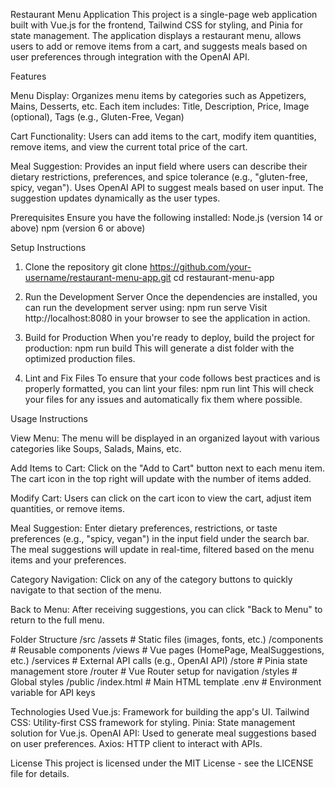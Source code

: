 Restaurant Menu Application
This project is a single-page web application built with Vue.js for the frontend, Tailwind CSS for styling, and Pinia for state management. The application displays a restaurant menu, allows users to add or remove items from a cart, and suggests meals based on user preferences through integration with the OpenAI API.

Features

Menu Display:
Organizes menu items by categories such as Appetizers, Mains, Desserts, etc. Each item includes: Title, Description, Price, Image (optional), Tags (e.g., Gluten-Free, Vegan)

Cart Functionality:
Users can add items to the cart, modify item quantities, remove items, and view the current total price of the cart.

Meal Suggestion:
Provides an input field where users can describe their dietary restrictions, preferences, and spice tolerance (e.g., "gluten-free, spicy, vegan").
Uses OpenAI API to suggest meals based on user input. The suggestion updates dynamically as the user types.

Prerequisites
Ensure you have the following installed:
Node.js (version 14 or above)
npm (version 6 or above)

Setup Instructions
1. Clone the repository
git clone https://github.com/your-username/restaurant-menu-app.git
cd restaurant-menu-app

3. Run the Development Server
Once the dependencies are installed, you can run the development server using:
npm run serve
Visit http://localhost:8080 in your browser to see the application in action.

4. Build for Production
When you're ready to deploy, build the project for production:
npm run build
This will generate a dist folder with the optimized production files.

5. Lint and Fix Files
To ensure that your code follows best practices and is properly formatted, you can lint your files:
npm run lint
This will check your files for any issues and automatically fix them where possible.

Usage Instructions

View Menu: The menu will be displayed in an organized layout with various categories like Soups, Salads, Mains, etc.

Add Items to Cart: Click on the "Add to Cart" button next to each menu item. The cart icon in the top right will update with the number of items added.

Modify Cart: Users can click on the cart icon to view the cart, adjust item quantities, or remove items.

Meal Suggestion:
Enter dietary preferences, restrictions, or taste preferences (e.g., "spicy, vegan") in the input field under the search bar. The meal suggestions will update in real-time, filtered based on the menu items and your preferences.

Category Navigation: Click on any of the category buttons to quickly navigate to that section of the menu.

Back to Menu: After receiving suggestions, you can click "Back to Menu" to return to the full menu.

Folder Structure
/src
  /assets              # Static files (images, fonts, etc.)
  /components          # Reusable components
  /views               # Vue pages (HomePage, MealSuggestions, etc.)
  /services            # External API calls (e.g., OpenAI API)
  /store               # Pinia state management store
  /router              # Vue Router setup for navigation
  /styles              # Global styles
/public
  /index.html          # Main HTML template
.env                    # Environment variable for API keys

Technologies Used
Vue.js: Framework for building the app's UI.
Tailwind CSS: Utility-first CSS framework for styling.
Pinia: State management solution for Vue.js.
OpenAI API: Used to generate meal suggestions based on user preferences.
Axios: HTTP client to interact with APIs.

License
This project is licensed under the MIT License - see the LICENSE file for details.

